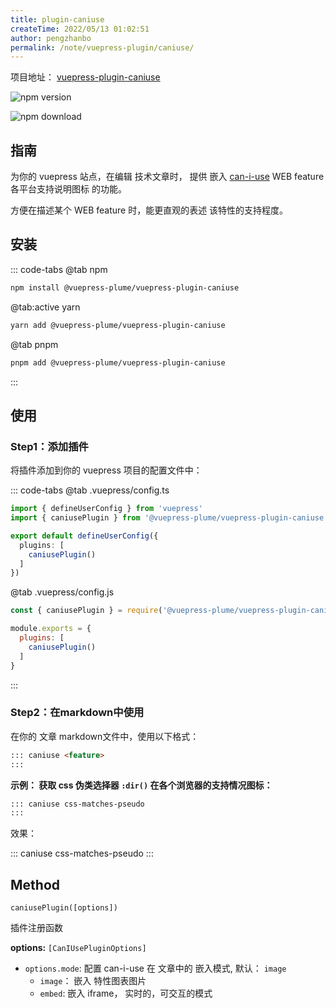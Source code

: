 ```yaml
---
title: plugin-caniuse
createTime: 2022/05/13 01:02:51
author: pengzhanbo
permalink: /note/vuepress-plugin/caniuse/
---
```


项目地址： [vuepress-plugin-caniuse](https://github.com/pengzhanbo/vuepress-theme-plume/tree/main/packages/plugin-caniuse)

![npm version](https://badge.fury.io/js/@vuepress-plume%2Fvuepress-plugin-caniuse.svg)

![npm download](https://img.shields.io/npm/dy/@vuepress-plume/vuepress-plugin-caniuse)

## 指南

为你的 vuepress 站点，在编辑 技术文章时， 提供 嵌入 [can-i-use](https://caniuse.com/) WEB feature 各平台支持说明图标 的功能。

方便在描述某个 WEB feature 时，能更直观的表述 该特性的支持程度。

## 安装

::: code-tabs
@tab npm
``` sh
npm install @vuepress-plume/vuepress-plugin-caniuse
```

@tab:active yarn
``` sh
yarn add @vuepress-plume/vuepress-plugin-caniuse
```

@tab pnpm
``` sh
pnpm add @vuepress-plume/vuepress-plugin-caniuse
```

:::

## 使用

### Step1：添加插件

将插件添加到你的 vuepress 项目的配置文件中：

::: code-tabs
@tab .vuepress/config.ts
``` ts {2,6}
import { defineUserConfig } from 'vuepress'
import { caniusePlugin } from '@vuepress-plume/vuepress-plugin-caniuse'

export default defineUserConfig({
  plugins: [
    caniusePlugin()
  ]
})
```

@tab .vuepress/config.js
``` js {1,5}
const { caniusePlugin } = require('@vuepress-plume/vuepress-plugin-caniuse')

module.exports = {
  plugins: [
    caniusePlugin()
  ]
}
```

:::

### Step2：在markdown中使用

在你的 文章 markdown文件中，使用以下格式：

``` md
::: caniuse <feature>
:::
```

__示例： 获取 css 伪类选择器 `:dir()` 在各个浏览器的支持情况图标：__

``` md
::: caniuse css-matches-pseudo
:::
```
效果：


::: caniuse css-matches-pseudo
:::

## Method

`caniusePlugin([options])`

插件注册函数

__options:__ `[CanIUsePluginOptions]`

- `options.mode`: 配置 can-i-use 在 文章中的 嵌入模式, 默认： `image`
  - `image`： 嵌入 特性图表图片
  - `embed`:  嵌入 iframe， 实时的，可交互的模式
